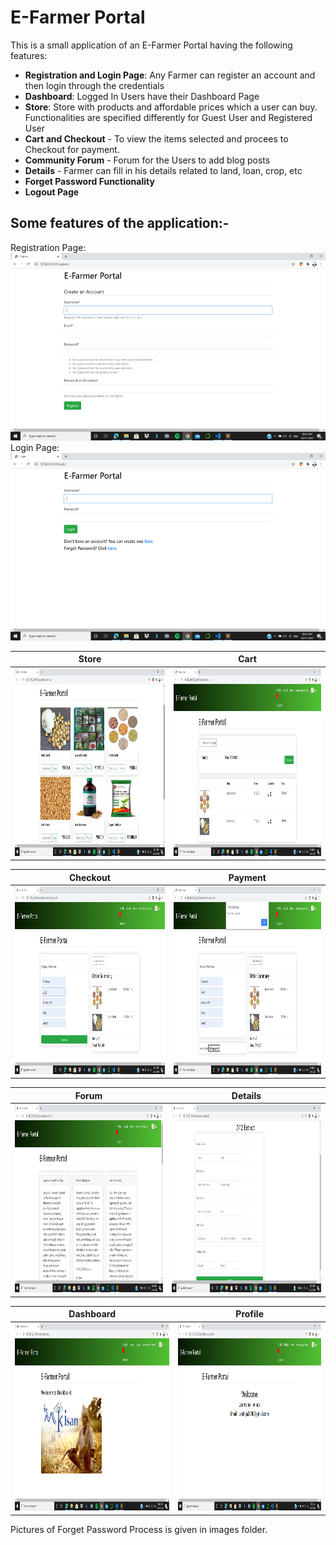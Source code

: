# E-Farmer Portal

This is a small application of an E-Farmer Portal having the following features:  
* **Registration and Login Page**: Any Farmer can register an account and then login through the credentials
* **Dashboard**: Logged In Users have their Dashboard Page
* **Store**: Store with products and affordable prices which a user can buy. Functionalities are specified differently for Guest User and Registered User
* **Cart and Checkout** - To view the items selected and procees to Checkout for payment.
* **Community Forum** - Forum for the Users to add blog posts
* **Details** - Farmer can fill in his details related to land, loan, crop, etc
* **Forget Password Functionality**
* **Logout Page**

## Some features of the application:-

Registration Page:
<img src="images/Screenshot (218).png" height="300">
Login Page:
<img src="images/Screenshot (219).png" height="300">

Store                   |                   Cart
:---------------------------------:        |      :------------------------------:
<img src="images/Screenshot (212).png" height="300">     |<img src="images/Screenshot (213).png" height="300">

Checkout                   |                   Payment
:---------------------------------:        |      :------------------------------:
<img src="images/Screenshot (214).png" height="300">     |<img src="images/Screenshot (215).png" height="300">

Forum                   |                   Details
:---------------------------------:        |      :------------------------------:
<img src="images/Screenshot (216).png" height="300">     |<img src="images/Screenshot (217).png" height="300">

Dashboard                 |                   Profile
:---------------------------------:        |      :------------------------------:
<img src="images/Screenshot (210).png" height="300">     |<img src="images/Screenshot (211).png" height="300">

Pictures of Forget Password Process is given in images folder.
